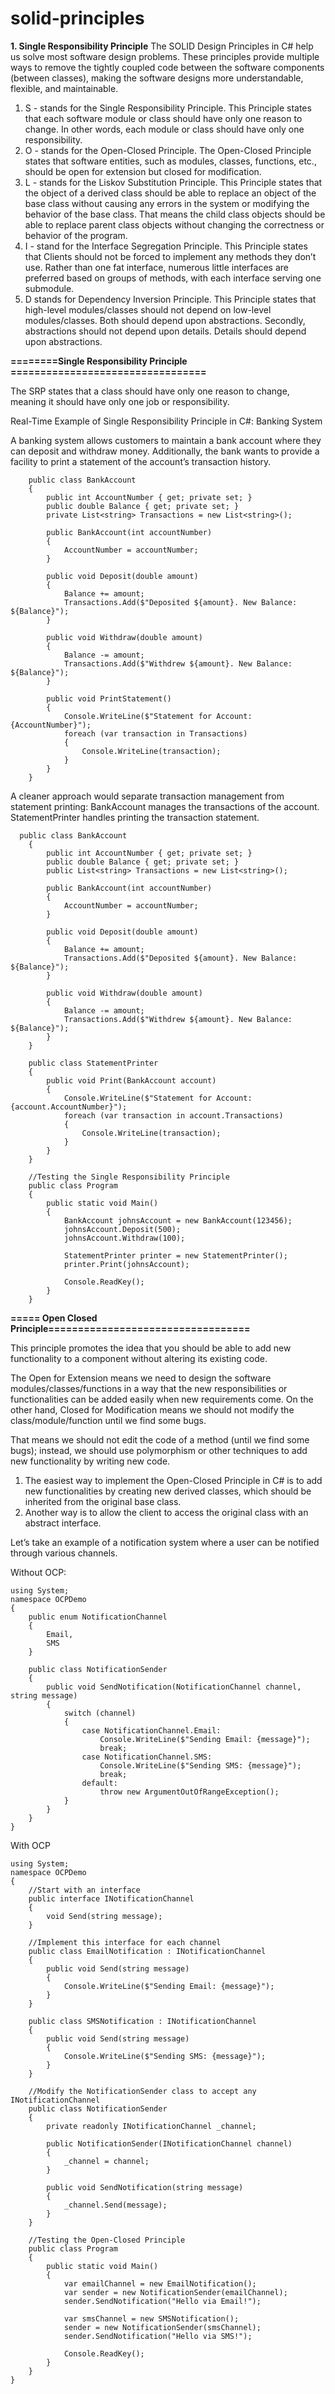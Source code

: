 # solid-principles

**1. Single Responsibility Principle**
The SOLID Design Principles in C# help us solve most software design problems. These principles provide multiple ways to remove the tightly coupled code between the software components (between classes), making the software designs more understandable, flexible, and maintainable. 

1. S - stands for the Single Responsibility Principle. This Principle states that each software module or class should have only one reason to change. In other words, each module or class should have only one responsibility.
2. O - stands for the Open-Closed Principle. The Open-Closed Principle states that software entities, such as modules, classes, functions, etc., should be open for extension but closed for modification.
3. L - stands for the Liskov Substitution Principle. This Principle states that the object of a derived class should be able to replace an object of the base class without causing any errors in the system or modifying the behavior of the base class. That means the child class objects should be able to replace parent class objects without changing the correctness or behavior of the program.
4. I - stand for the Interface Segregation Principle. This Principle states that Clients should not be forced to implement any methods they don’t use. Rather than one fat interface, numerous little interfaces are preferred based on groups of methods, with each interface serving one submodule.
5. D stands for Dependency Inversion Principle. This Principle states that high-level modules/classes should not depend on low-level modules/classes. Both should depend upon abstractions. Secondly, abstractions should not depend upon details. Details should depend upon abstractions.


**========Single Responsibility Principle =================================**

The SRP states that a class should have only one reason to change, meaning it should have only one job or responsibility.

Real-Time Example of Single Responsibility Principle in C#: Banking System

A banking system allows customers to maintain a bank account where they can deposit and withdraw money. Additionally, the bank wants to provide a facility to print a statement of the account’s transaction history.

```
    public class BankAccount
    {
        public int AccountNumber { get; private set; }
        public double Balance { get; private set; }
        private List<string> Transactions = new List<string>();

        public BankAccount(int accountNumber)
        {
            AccountNumber = accountNumber;
        }

        public void Deposit(double amount)
        {
            Balance += amount;
            Transactions.Add($"Deposited ${amount}. New Balance: ${Balance}");
        }

        public void Withdraw(double amount)
        {
            Balance -= amount;
            Transactions.Add($"Withdrew ${amount}. New Balance: ${Balance}");
        }

        public void PrintStatement()
        {
            Console.WriteLine($"Statement for Account: {AccountNumber}");
            foreach (var transaction in Transactions)
            {
                Console.WriteLine(transaction);
            }
        }
    }

```
A cleaner approach would separate transaction management from statement printing: BankAccount manages the transactions of the account. StatementPrinter handles printing the transaction statement.

```
  public class BankAccount
    {
        public int AccountNumber { get; private set; }
        public double Balance { get; private set; }
        public List<string> Transactions = new List<string>();

        public BankAccount(int accountNumber)
        {
            AccountNumber = accountNumber;
        }

        public void Deposit(double amount)
        {
            Balance += amount;
            Transactions.Add($"Deposited ${amount}. New Balance: ${Balance}");
        }

        public void Withdraw(double amount)
        {
            Balance -= amount;
            Transactions.Add($"Withdrew ${amount}. New Balance: ${Balance}");
        }
    }

    public class StatementPrinter
    {
        public void Print(BankAccount account)
        {
            Console.WriteLine($"Statement for Account: {account.AccountNumber}");
            foreach (var transaction in account.Transactions)
            {
                Console.WriteLine(transaction);
            }
        }
    }
    
    //Testing the Single Responsibility Principle
    public class Program
    {
        public static void Main()
        {
            BankAccount johnsAccount = new BankAccount(123456);
            johnsAccount.Deposit(500);
            johnsAccount.Withdraw(100);

            StatementPrinter printer = new StatementPrinter();
            printer.Print(johnsAccount);
            
            Console.ReadKey();
        }
    }

```


**===== Open Closed Principle==================================**

This principle promotes the idea that you should be able to add new functionality to a component without altering its existing code.

The Open for Extension means we need to design the software modules/classes/functions in a way that the new responsibilities or functionalities can be added easily when new requirements come. On the other hand, Closed for Modification means we should not modify the class/module/function until we find some bugs. 

That means we should not edit the code of a method (until we find some bugs); instead, we should use polymorphism or other techniques to add new functionality by writing new code.


1. The easiest way to implement the Open-Closed Principle in C# is to add new functionalities by creating new derived classes, which should be inherited from the original base class.
2. Another way is to allow the client to access the original class with an abstract interface.

Let’s take an example of a notification system where a user can be notified through various channels.

Without OCP:

```
using System;
namespace OCPDemo
{
    public enum NotificationChannel
    {
        Email,
        SMS
    }

    public class NotificationSender
    {
        public void SendNotification(NotificationChannel channel, string message)
        {
            switch (channel)
            {
                case NotificationChannel.Email:
                    Console.WriteLine($"Sending Email: {message}");
                    break;
                case NotificationChannel.SMS:
                    Console.WriteLine($"Sending SMS: {message}");
                    break;
                default:
                    throw new ArgumentOutOfRangeException();
            }
        }
    }
}

```

With OCP

```
using System;
namespace OCPDemo
{
    //Start with an interface
    public interface INotificationChannel
    {
        void Send(string message);
    }

    //Implement this interface for each channel
    public class EmailNotification : INotificationChannel
    {
        public void Send(string message)
        {
            Console.WriteLine($"Sending Email: {message}");
        }
    }

    public class SMSNotification : INotificationChannel
    {
        public void Send(string message)
        {
            Console.WriteLine($"Sending SMS: {message}");
        }
    }

    //Modify the NotificationSender class to accept any INotificationChannel
    public class NotificationSender
    {
        private readonly INotificationChannel _channel;

        public NotificationSender(INotificationChannel channel)
        {
            _channel = channel;
        }

        public void SendNotification(string message)
        {
            _channel.Send(message);
        }
    }
    
    //Testing the Open-Closed Principle
    public class Program
    {
        public static void Main()
        {
            var emailChannel = new EmailNotification();
            var sender = new NotificationSender(emailChannel);
            sender.SendNotification("Hello via Email!");

            var smsChannel = new SMSNotification();
            sender = new NotificationSender(smsChannel);
            sender.SendNotification("Hello via SMS!");

            Console.ReadKey();
        }
    }
}
```